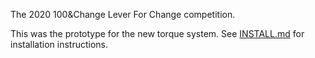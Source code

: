 The 2020 100&Change Lever For Change competition.

This was the prototype for the new torque system.  See
[INSTALL.md](../INSTALL.md) for installation instructions.
